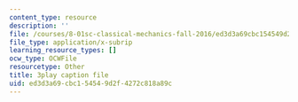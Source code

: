 ```yaml
---
content_type: resource
description: ''
file: /courses/8-01sc-classical-mechanics-fall-2016/ed3d3a69cbc154549d2f4272c818a89c_rCP_-Wuikwo.vtt
file_type: application/x-subrip
learning_resource_types: []
ocw_type: OCWFile
resourcetype: Other
title: 3play caption file
uid: ed3d3a69-cbc1-5454-9d2f-4272c818a89c
---
```

